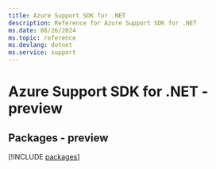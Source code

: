 ```yaml
---
title: Azure Support SDK for .NET
description: Reference for Azure Support SDK for .NET
ms.date: 08/26/2024
ms.topic: reference
ms.devlang: dotnet
ms.service: support
---
```

# Azure Support SDK for .NET - preview
## Packages - preview
[!INCLUDE [packages](support-index.md)]